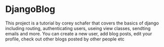 # DjangoBlog
This project is a tutorial by corey schafer that covers the basics of django including routing, authenticating users, useing view classes, sendting emails and more.
You can create a new user, add blog posts, edit your profile, check out other blogs posted by other people etc
